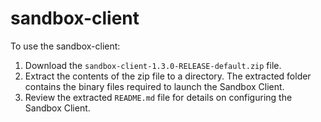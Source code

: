 # sandbox-client

To use the sandbox-client:

1. Download the `sandbox-client-1.3.0-RELEASE-default.zip` file. 
2. Extract the contents of the zip file to a directory. The extracted folder contains the binary files required to launch the Sandbox Client.
3. Review the extracted `README.md` file for details on configuring the Sandbox Client.
